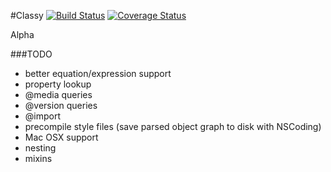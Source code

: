 #Classy [![Build Status](https://travis-ci.org/cloudkite/Classy.png?branch=master)](https://travis-ci.org/cloudkite/Classy) [![Coverage Status](https://coveralls.io/repos/cloudkite/Classy/badge.png)](https://coveralls.io/r/cloudkite/Classy)

Alpha

###TODO

- better equation/expression support
- property lookup
- @media queries
- @version queries
- @import
- precompile style files (save parsed object graph to disk with NSCoding)
- Mac OSX support
- nesting
- mixins
